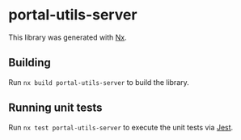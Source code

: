 # portal-utils-server

This library was generated with [Nx](https://nx.dev).

## Building

Run `nx build portal-utils-server` to build the library.

## Running unit tests

Run `nx test portal-utils-server` to execute the unit tests via [Jest](https://jestjs.io).

